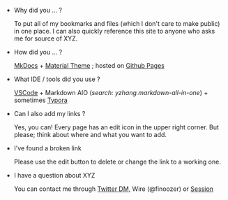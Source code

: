 - Why did you ... ?

    To put all of my bookmarks and files (which I don't care to make public) in one place. I can also quickly reference this site to anyone who asks me for source of XYZ.

- How did you ... ?

    [MkDocs](https://www.mkdocs.org/) + [Material Theme](https://squidfunk.github.io/mkdocs-material/) ; hosted on [Github Pages](https://pages.github.com/)

- What IDE / tools did you use ?

    [VSCode](https://code.visualstudio.com/) + Markdown AIO (*search: yzhang.markdown-all-in-one*) + sometimes [Typora](https://typora.io/)

- Can I also add my links ?

    Yes, you can! Every page has an edit icon in the upper right corner. But please; think about where and what you want to add. 

- I've found a broken link

    Please use the edit button to delete or change the link to a working one.

- I have a question about XYZ

    You can contact me through [Twitter DM](https://twitter.com/finoozer), Wire (@finoozer) or [Session](https://drive.google.com/file/d/1-8FbW1phd9E3ONv2IjbDs-NTdU_teTAB/view?usp=sharing)

